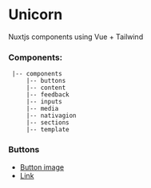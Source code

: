 # Unicorn

Nuxtjs components using Vue + Tailwind

### Components:

```
 |-- components
     |-- buttons
     |-- content
     |-- feedback
     |-- inputs
     |-- media
     |-- nativagion
     |-- sections
     |-- template
```

### Buttons

* [Button image](/components/buttons/imageLink/README.md)
* [Link](/components/buttons/link/README.md)
